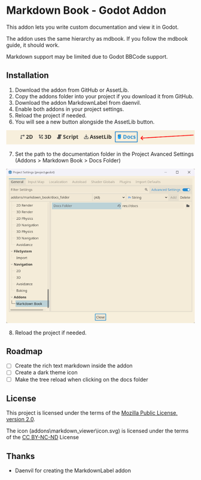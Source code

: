 # Markdown Book - Godot Addon

This addon lets you write custom documentation and view it in Godot.

The addon uses the same hierarchy as mdbook.
If you follow the mdbook guide, it should work.

Markdown support may be limited due to Godot BBCode support.

## Installation

1. Download the addon from GitHub or AssetLib.
2. Copy the addons folder into your project if you download it from GitHub.
3. Download the addon MarkdownLabel from daenvil.
4. Enable both addons in your project settings.
5. Reload the project if needed.
6. You will see a new button alongside the AssetLib button.

![](readme/picture.png)

7. Set the path to the documentation folder in the Project Avanced Settings (Addons > Markdown Book > Docs Folder)

![](readme/picture1.png)

8. Reload the project if needed.

## Roadmap

- [ ] Create the rich text markdown inside the addon
- [ ] Create a dark theme icon
- [ ] Make the tree reload when clicking on the docs folder

## License

This project is licensed under the terms of the [Mozilla Public License, version 2.0](https://www.mozilla.org/en-US/MPL/2.0/).

The icon (addons\markdown_viewer\icon.svg) is licensed under the terms of the [CC BY-NC-ND](https://creativecommons.org/licenses/by-nc-nd/4.0/) License

## Thanks

- Daenvil for creating the MarkdownLabel addon
